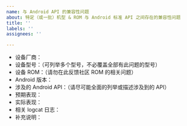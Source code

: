 ```yaml
---
name: 与 Android API 的兼容性问题
about: 特定（或一批）机型 & ROM 与 Android 标准 API 之间存在的兼容性问题
title: ''
labels: ''
assignees: ''

---
```


* 设备厂商：
* 设备型号：（可列举多个型号，不必覆盖全部有此问题的型号）
* 设备 ROM：（请勿在此反馈社区 ROM 的相关问题）
* Android 版本：
* 涉及的 Android API：（请尽可能全面的列举或描述涉及到的 API）
* 预期表现：
* 实际表现：
* 相关 logcat 日志：
* 补充说明：

